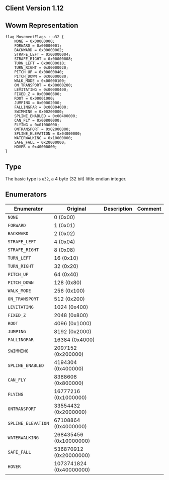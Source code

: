 ## Client Version 1.12

## Wowm Representation
```rust,ignore
flag MovementFlags : u32 {
    NONE = 0x00000000;    
    FORWARD = 0x00000001;    
    BACKWARD = 0x00000002;    
    STRAFE_LEFT = 0x00000004;    
    STRAFE_RIGHT = 0x00000008;    
    TURN_LEFT = 0x00000010;    
    TURN_RIGHT = 0x00000020;    
    PITCH_UP = 0x00000040;    
    PITCH_DOWN = 0x00000080;    
    WALK_MODE = 0x00000100;    
    ON_TRANSPORT = 0x00000200;    
    LEVITATING = 0x00000400;    
    FIXED_Z = 0x00000800;    
    ROOT = 0x00001000;    
    JUMPING = 0x00002000;    
    FALLINGFAR = 0x00004000;    
    SWIMMING = 0x00200000;    
    SPLINE_ENABLED = 0x00400000;    
    CAN_FLY = 0x00800000;    
    FLYING = 0x01000000;    
    ONTRANSPORT = 0x02000000;    
    SPLINE_ELEVATION = 0x04000000;    
    WATERWALKING = 0x10000000;    
    SAFE_FALL = 0x20000000;    
    HOVER = 0x40000000;    
}

```
## Type
The basic type is `u32`, a 4 byte (32 bit) little endian integer.
## Enumerators
| Enumerator | Original  | Description | Comment |
| --------- | -------- | ----------- | ------- |
| `NONE` | 0 (0x00) |  |  |
| `FORWARD` | 1 (0x01) |  |  |
| `BACKWARD` | 2 (0x02) |  |  |
| `STRAFE_LEFT` | 4 (0x04) |  |  |
| `STRAFE_RIGHT` | 8 (0x08) |  |  |
| `TURN_LEFT` | 16 (0x10) |  |  |
| `TURN_RIGHT` | 32 (0x20) |  |  |
| `PITCH_UP` | 64 (0x40) |  |  |
| `PITCH_DOWN` | 128 (0x80) |  |  |
| `WALK_MODE` | 256 (0x100) |  |  |
| `ON_TRANSPORT` | 512 (0x200) |  |  |
| `LEVITATING` | 1024 (0x400) |  |  |
| `FIXED_Z` | 2048 (0x800) |  |  |
| `ROOT` | 4096 (0x1000) |  |  |
| `JUMPING` | 8192 (0x2000) |  |  |
| `FALLINGFAR` | 16384 (0x4000) |  |  |
| `SWIMMING` | 2097152 (0x200000) |  |  |
| `SPLINE_ENABLED` | 4194304 (0x400000) |  |  |
| `CAN_FLY` | 8388608 (0x800000) |  |  |
| `FLYING` | 16777216 (0x1000000) |  |  |
| `ONTRANSPORT` | 33554432 (0x2000000) |  |  |
| `SPLINE_ELEVATION` | 67108864 (0x4000000) |  |  |
| `WATERWALKING` | 268435456 (0x10000000) |  |  |
| `SAFE_FALL` | 536870912 (0x20000000) |  |  |
| `HOVER` | 1073741824 (0x40000000) |  |  |
